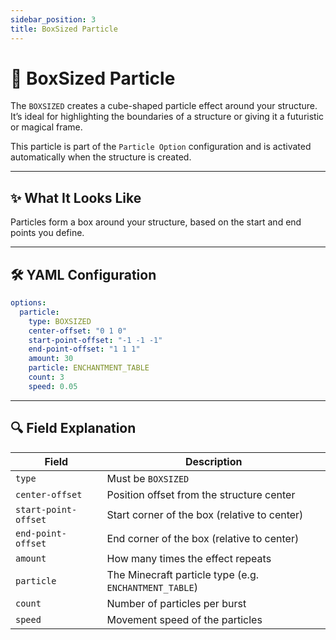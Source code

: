 ```yaml
---
sidebar_position: 3
title: BoxSized Particle
---
```


# 🧊 BoxSized Particle

The `BOXSIZED` creates a cube-shaped particle effect around your structure. It’s ideal for highlighting the boundaries of a structure or giving it a futuristic or magical frame.

This particle is part of the `Particle Option` configuration and is activated automatically when the structure is created.

---

## ✨ What It Looks Like

Particles form a box around your structure, based on the start and end points you define.

---

## 🛠️ YAML Configuration

```yaml
options:
  particle:
    type: BOXSIZED
    center-offset: "0 1 0"
    start-point-offset: "-1 -1 -1"
    end-point-offset: "1 1 1"
    amount: 30
    particle: ENCHANTMENT_TABLE
    count: 3
    speed: 0.05
```

---

## 🔍 Field Explanation

| Field                | Description                                            |
|----------------------|--------------------------------------------------------|
| `type`               | Must be `BOXSIZED`                                     |
| `center-offset`      | Position offset from the structure center              |
| `start-point-offset` | Start corner of the box (relative to center)           |
| `end-point-offset`   | End corner of the box (relative to center)             |
| `amount`             | How many times the effect repeats                      |
| `particle`           | The Minecraft particle type (e.g. `ENCHANTMENT_TABLE`) |
| `count`              | Number of particles per burst                          |
| `speed`              | Movement speed of the particles                        |

